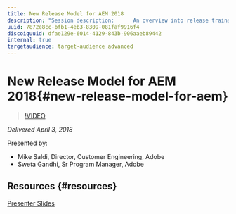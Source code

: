 ```yaml
---
title: New Release Model for AEM 2018
description: "Session description:      An overview into release trains     The Schedule     The new DoD     Sustenance Release plans and how they align with the release model"
uuid: 7872e8cc-bfb1-4eb3-8309-081faf9916f4
discoiquuid: dfae129e-6014-4129-843b-906aaeb89442
internal: true
targetaudience: target-audience advanced
---
```


# New Release Model for AEM 2018{#new-release-model-for-aem}

>[!VIDEO](https://video.tv.adobe.com/v/22088/?quality=9)

*Delivered April 3, 2018*

Presented by:

* Mike Saldi, Director, Customer Engineering, Adobe
* Sweta Gandhi, Sr Program Manager, Adobe

## Resources {#resources}

[Presenter Slides](https://adobe.sharepoint.com/:p:/r/sites/AEM-PgM/_layouts/15/doc2.aspx?sourcedoc=%7B61182A11-78B7-44FD-9550-4B08936038CB%7D&file=AEM%20Execution%20Model%202018.pptx&action=edit&mobileredirect=true)
